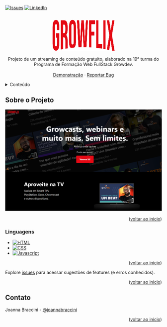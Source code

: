 <a name="readme-top"></a>
  
[![Issues][issues-shield]][issues-url]
[![LinkedIn][linkedin-shield]][linkedin-url]


<!-- PROJECT LOGO -->
<br />
<div align="center">
  <a href="https://github.com/JoannaBraccini/Growflix">
    <img src="./assets/logo-growflix.svg" alt="Logo" width="200" height="100">
  </a>

  <p align="center">
    Projeto de um streaming de conteúdo gratuito, elaborado na 19ª turma do Programa de Formação Web FullStack Growdev.
    <br />
    <br />
    <a href="(https://growflix-tawny.vercel.app/)">Demonstração</a>
    ·
    <a href="https://github.com/JoannaBraccini/Growflix/issues/new?labels=bug&template=bug-report---.md">Reportar Bug</a>
  </p>
</div>



<!-- TABLE OF CONTENTS -->
<details>
  <summary>Conteúdo</summary>
  <ol>
    <li>
      <a href="#sobre-o-projeto">Sobre o Projeto</a>
      <ul>
        <li><a href="#linguagens">Linguagens</a></li>
      </ul>
    </li>
    <li><a href="#contato">Contato</a></li>
  </ol>
</details>



<!-- ABOUT THE PROJECT -->
## Sobre o Projeto

![Growflix Screen Shot][product-screenshot1]

<p align="right">(<a href="#readme-top">voltar ao início</a>)</p>



### Linguagens

* [![HTML][html]][HTML-url]
* [![CSS][css]][CSS-url]
* [![Javascript][Javascript]][Javascript-url]

<p align="right">(<a href="#readme-top">voltar ao início</a>)</p>


Explore [issues](https://github.com/JoannaBraccini/Growflix/issues) para acessar sugestões de features (e erros conhecidos).

<p align="right">(<a href="md#readme-top">voltar ao início</a>)</p>



<!-- CONTACT -->
## Contato

Joanna Braccini - [@joannabraccini]([https://linkedin.com/linkedin_handle](https://www.linkedin.com/in/joannabraccini/))


<p align="right">(<a href="#readme-top">voltar ao início</a>)</p>


[issues-shield]: https://img.shields.io/badge/-issues-black.svg?style=for-the-badge&logo=github&colorB=555
[issues-url]: https://github.com/JoannaBraccini/Growflix/issues
[linkedin-shield]: https://img.shields.io/badge/-LinkedIn-black.svg?style=for-the-badge&logo=linkedin&colorB=555
[linkedin-url]: https://linkedin.com/in/joannabraccini
[product-screenshot1]: ./assets/portrait.png
[HTML]: https://img.shields.io/badge/HTML-E34F26
[HTML-url]: https://developer.mozilla.org/pt-BR/docs/learn/getting_started_with_the_web/html_basics
[CSS]: https://img.shields.io/badge/CSS-1572B6
[CSS-url]: https://developer.mozilla.org/pt-BR/docs/Web/CSS
[Javascript]: https://img.shields.io/badge/Javascript-F7DF1E
[Javascript-url]: https://developer.mozilla.org/pt-BR/docs/Web/JavaScript

